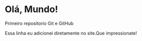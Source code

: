 # Olá, Mundo!
 Primeiro repositorio Git e GitHub

Essa linha eu adicionei diretamente no site.Que impressionate!

